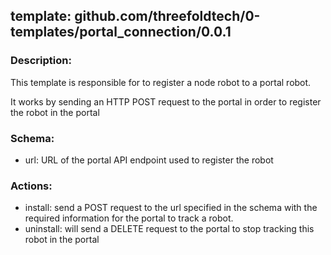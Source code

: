 ## template: github.com/threefoldtech/0-templates/portal_connection/0.0.1

### Description:

This template is responsible for to register a node robot to a portal robot.

It works by sending an HTTP POST request to the portal in order to register the robot in the portal

### Schema:
- url: URL of the portal API endpoint used to register the robot

### Actions:
- install: send a POST request to the url specified in the schema with the required information for the portal to track a robot.
- uninstall: will send a DELETE request to the portal to stop tracking this robot in the portal
